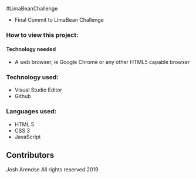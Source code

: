 #LimaBeanChallenge

 - Final Commit to LimaBean Challenge

### How to view this project:

#### Technology needed
 - A web browser, ie Google Chrome or any other HTML5 capable browser

### Technology used:

- Visual Studio Editor
- Github

### Languages used:

- HTML 5
- CSS 3
- JavaScript

## Contributors

Josh Arendse All rights reserved 2019
